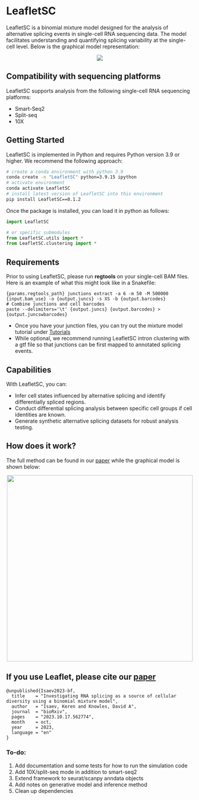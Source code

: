 # LeafletSC

LeafletSC is a binomial mixture model designed for the analysis of alternative splicing events in single-cell RNA sequencing data. The model facilitates understanding and quantifying splicing variability at the single-cell level. Below is the graphical model representation:

<p align="center">
  <img src="https://github.com/daklab/Leaflet/assets/23510936/2c7981fe-91ec-4830-b010-b74ac4140940">
</p>

## Compatibility with sequencing platforms 
LeafletSC supports analysis from the following single-cell RNA sequencing platforms:
- Smart-Seq2 
- Split-seq
- 10X 

## Getting Started

LeafletSC is implemented in Python and requires Python version 3.9 or higher. We recommend the following approach:

```bash
# create a conda environment with python 3.9 
conda create -n "LeafletSC" python=3.9.15 ipython
# activate environment 
conda activate LeafletSC
# install latest version of LeafletSC into this environment
pip install LeafletSC==0.1.2
```

Once the package is installed, you can load it in python as follows:
```python
import LeafletSC 

# or specific submodules 
from LeafletSC.utils import *
from LeafletSC.clustering import *
```

## Requirements 
Prior to using LeafletSC, please run **regtools** on your single-cell BAM files. Here is an example of what this might look like in a Snakefile:

```Snakemake
{params.regtools_path} junctions extract -a 6 -m 50 -M 500000 {input.bam_use} -o {output.juncs} -s XS -b {output.barcodes}
# Combine junctions and cell barcodes
paste --delimiters='\t' {output.juncs} {output.barcodes} > {output.juncswbarcodes}
```
- Once you have your junction files, you can try out the mixture model tutorial under [Tutorials](Tutorials/run_binomial_mixture_model.ipynb)
- While optional, we recommend running LeafletSC intron clustering with a gtf file so that junctions can be first mapped to annotated splicing events. 

## Capabilities
With LeafletSC, you can:

- Infer cell states influenced by alternative splicing and identify differentially spliced regions.
- Conduct differential splicing analysis between specific cell groups if cell identities are known.
- Generate synthetic alternative splicing datasets for robust analysis testing.

## How does it work? 
The full method can be found in our [paper](https://www.biorxiv.org/content/10.1101/2023.10.17.562774v3) while the graphical model is shown below:
<p align="center">
  <img src="https://github.com/daklab/Leaflet/assets/23510936/3e147ba5-7ee8-47ae-b84c-5e99e0551acf" width="500">
</p>

## If you use Leaflet, please cite our [paper](https://www.biorxiv.org/content/10.1101/2023.10.17.562774v3)

```
@unpublished{Isaev2023-bf,
  title    = "Investigating RNA splicing as a source of cellular diversity using a binomial mixture model",
  author   = "Isaev, Keren and Knowles, David A",
  journal  = "bioRxiv",
  pages    = "2023.10.17.562774",
  month    = oct,
  year     = 2023,
  language = "en"
}
```

### To-do: 

1. Add documentation and some tests for how to run the simulation code 
2. Add 10X/split-seq mode in addition to smart-seq2
3. Extend framework to seurat/scanpy anndata objects
4. Add notes on generative model and inference method
5. Clean up dependencies 
